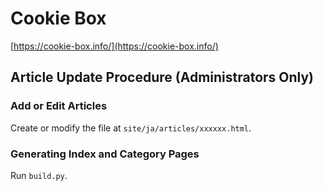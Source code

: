 # Cookie Box

[https://cookie-box.info/](https://cookie-box.info/)

## Article Update Procedure (Administrators Only)

### Add or Edit Articles

Create or modify the file at `site/ja/articles/xxxxxx.html`.

### Generating Index and Category Pages

Run `build.py`.
